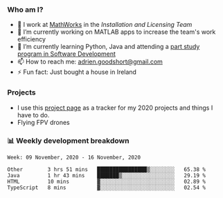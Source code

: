 ### Who am I?

<!--
**goodshort/goodshort** is a ✨ _special_ ✨ repository because its `README.md` (this file) appears on your GitHub profile.
-->

- 💼 I work at [MathWorks](https://www.mathworks.com/) in the _Installation and Licensing Team_
- 🔭 I’m currently working on MATLAB apps to increase the team's work efficiency
- 🌱 I’m currently learning Python, Java and attending a [part study program in Software Development](https://www.goodshort.me/who-am-i/studies#higher-diploma-in-software-development)
- 📫 How to reach me: adrien.goodshort@gmail.com
- ⚡ Fun fact: Just bought a house in Ireland

### Projects

- I use this [project page](https://github.com/users/goodshort/projects/1) as a tracker for my 2020 projects and things I have to do.
- Flying FPV drones

### 📊 Weekly development breakdown

<!--START_SECTION:waka-->
```text
Week: 09 November, 2020 - 16 November, 2020

Other        3 hrs 51 mins   ████████████████▒░░░░░░░░   65.38 % 
Java         1 hr 43 mins    ███████▒░░░░░░░░░░░░░░░░░   29.19 % 
HTML         10 mins         ▓░░░░░░░░░░░░░░░░░░░░░░░░   02.89 % 
TypeScript   8 mins          ▓░░░░░░░░░░░░░░░░░░░░░░░░   02.54 % 
```
<!--END_SECTION:waka-->
